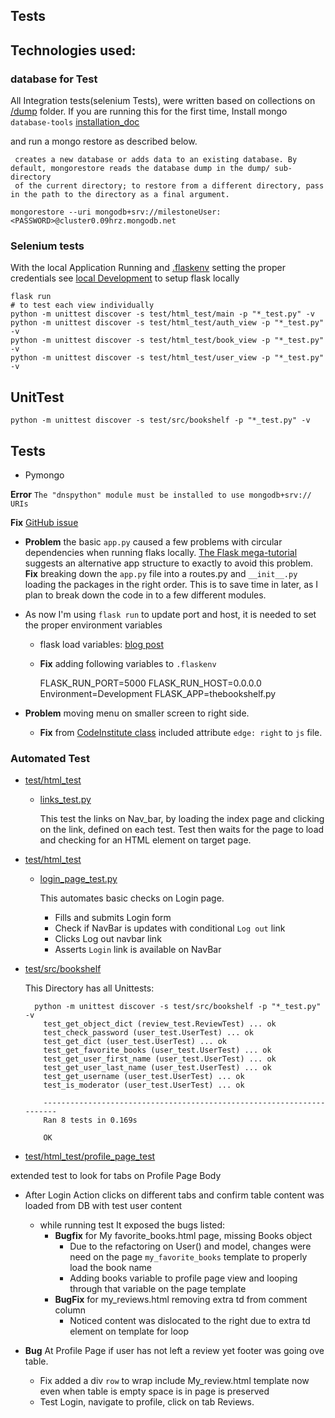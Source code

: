 Tests
---

## Technologies used:


### database for Test

All Integration tests(selenium Tests), were written based on collections on [/dump](https://github.com/diogo-pessoa/the-bookshelf/blob/master/dump) folder. If you are running this for the first time, Install mongo `database-tools` [installation_doc](https://docs.mongodb.com/database-tools/installation/installation/) 

and run a mongo restore as described below. 



```
 creates a new database or adds data to an existing database. By default, mongorestore reads the database dump in the dump/ sub-directory 
 of the current directory; to restore from a different directory, pass in the path to the directory as a final argument.
```


    mongorestore --uri mongodb+srv://milestoneUser:<PASSWORD>@cluster0.09hrz.mongodb.net 
     

### Selenium tests 

With the local Application Running and [.flaskenv](https://github.com/diogo-pessoa/the-bookshelf/blob/master/flaskenv.sample) setting the proper credentials see [local Development](https://github.com/diogo-pessoa/the-bookshelf/blob/master/TESTING.md##local-development) to setup flask locally 
    
    
    flask run
    # to test each view individually
    python -m unittest discover -s test/html_test/main -p "*_test.py" -v 
    python -m unittest discover -s test/html_test/auth_view -p "*_test.py" -v 
    python -m unittest discover -s test/html_test/book_view -p "*_test.py" -v 
    python -m unittest discover -s test/html_test/user_view -p "*_test.py" -v 


## UnitTest

    python -m unittest discover -s test/src/bookshelf -p "*_test.py" -v


## Tests
    
- Pymongo 

**Error** `The "dnspython" module must be installed to use mongodb+srv:// URIs`

**Fix** [GitHub issue](https://github.com/getredash/redash/issues/2603)

- **Problem** the basic `app.py` caused a few problems with circular dependencies when running flaks locally. [The Flask mega-tutorial](https://blog.miguelgrinberg.com/post/the-flask-mega-tutorial-part-i-hello-world)
suggests an alternative app structure to exactly to avoid this problem. 
  **Fix** breaking down the `app.py` file into a routes.py and `__init__.py` loading the packages in the right order. This is to save time in later, as I plan to break down the code in to a few different modules.
  
- As now I'm using `flask run` to update port and host, it is needed to set the proper environment variables
  - flask load variables: [blog post](https://prettyprinted.com/tutorials/automatically_load_environment_variables_in_flask) 
  - **Fix** adding following variables to `.flaskenv`
    
        
      FLASK_RUN_PORT=5000
      FLASK_RUN_HOST=0.0.0.0
      Environment=Development
      FLASK_APP=thebookshelf.py

- **Problem** moving menu on smaller screen to right side.
  - **Fix**
    from [CodeInstitute class](https://github.com/Code-Institute-Solutions/TaskManagerAuth/blob/main/02-UserAuthenticationAndAuthorization/02-register_page/static/js/script.js)
    included attribute `edge: right`
    to `js` file.

### Automated Test

- [test/html_test](https://github.com/diogo-pessoa/the-bookshelf/blob/master/test/html_test)
  - [links_test.py](https://github.com/diogo-pessoa/the-bookshelf/blob/master/test/html_test/links_test.py)

    This test the links on Nav_bar, by loading the index page and clicking on the link, defined on each test. Test then
    waits for the page to load and checking for an HTML element on target page.


- [test/html_test](https://github.com/diogo-pessoa/the-bookshelf/blob/master/test/html_test)
  - [login_page_test.py](https://github.com/diogo-pessoa/the-bookshelf/blob/master/test/html_test/login_page_test.py)

    This automates basic checks on Login page.
    - Fills and submits Login form
    - Check if NavBar is updates with conditional `Log out` link
    - Clicks Log out navbar link
    - Asserts `Login` link is available on NavBar

- [test/src/bookshelf](https://github.com/diogo-pessoa/the-bookshelf/blob/master/test/src/bookshelf)

  This Directory has all Unittests:


        python -m unittest discover -s test/src/bookshelf -p "*_test.py" -v
          test_get_object_dict (review_test.ReviewTest) ... ok
          test_check_password (user_test.UserTest) ... ok
          test_get_dict (user_test.UserTest) ... ok
          test_get_favorite_books (user_test.UserTest) ... ok
          test_get_user_first_name (user_test.UserTest) ... ok
          test_get_user_last_name (user_test.UserTest) ... ok
          test_get_username (user_test.UserTest) ... ok
          test_is_moderator (user_test.UserTest) ... ok
          
          ----------------------------------------------------------------------
          Ran 8 tests in 0.169s
          
          OK



- [test/html_test/profile_page_test](https://github.com/diogo-pessoa/the-bookshelf/blob/master/test/html_test/profile_page_test.py)
  
extended test to look for tabs on Profile Page Body 
  - After Login Action clicks on different tabs and confirm table content was loaded from DB with test user content
    - while running test It exposed the bugs listed:
      - **Bugfix** for My favorite_books.html page, missing Books object
        - Due to the refactoring on User() and model, changes were need on the page `my_favorite_books` template to properly load the book name
        - Adding books variable to profile page view and looping through that variable on the page template
      - **BugFix** for my_reviews.html removing extra td from comment column 
        - Noticed content was dislocated to the right due to extra td element on template for loop

- **Bug**
  At Profile Page if user has not left a review yet footer was going ove table.
  - Fix added a div `row` to wrap include My_review.html template now even when table is empty space is in page is preserved
  - Test Login, navigate to profile, click on tab Reviews. 
